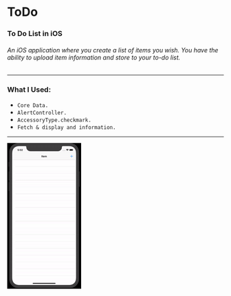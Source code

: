 # ToDo

### To Do List in iOS

###### An iOS application where you create a list of items you wish. You have the ability to upload item information and store to your to-do list.

---

### What I Used:

* `Core Data.`
* `AlertController.`
* `AccessoryType.checkmark.`
* `Fetch & display and information.`

---

![](gif/to-do.gif)
